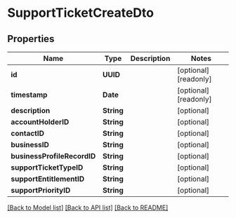 # SupportTicketCreateDto

## Properties
Name | Type | Description | Notes
------------ | ------------- | ------------- | -------------
**id** | **UUID** |  | [optional] [readonly] 
**timestamp** | **Date** |  | [optional] [readonly] 
**description** | **String** |  | [optional] 
**accountHolderID** | **String** |  | [optional] 
**contactID** | **String** |  | [optional] 
**businessID** | **String** |  | [optional] 
**businessProfileRecordID** | **String** |  | [optional] 
**supportTicketTypeID** | **String** |  | [optional] 
**supportEntitlementID** | **String** |  | [optional] 
**supportPriorityID** | **String** |  | [optional] 

[[Back to Model list]](../README.md#documentation-for-models) [[Back to API list]](../README.md#documentation-for-api-endpoints) [[Back to README]](../README.md)


